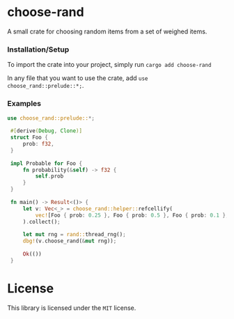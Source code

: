 # choose-rand
A small crate for choosing random items from a set of weighed items.

### Installation/Setup
To import the crate into your project, simply run `cargo add choose-rand`

In any file that you want to use the crate, add `use choose_rand::prelude::*;`.

### Examples
```rust
use choose_rand::prelude::*;
 
 #[derive(Debug, Clone)]
 struct Foo {
     prob: f32,
 }
 
 impl Probable for Foo {
     fn probability(&self) -> f32 {
         self.prob
     }
 }
 
 fn main() -> Result<()> {
     let v: Vec<_> = choose_rand::helper::refcellify(
         vec![Foo { prob: 0.25 }, Foo { prob: 0.5 }, Foo { prob: 0.1 }, Foo { prob: 0.05 }]
     ).collect();
 
     let mut rng = rand::thread_rng();    
     dbg!(v.choose_rand(&mut rng));
 
     Ok(())
 }
```

# License
This library is licensed under the `MIT` license.